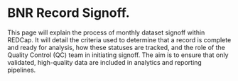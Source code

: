 # BNR Record Signoff.
This page will explain the process of monthly dataset signoff within REDCap. It will detail the criteria used to determine that a record is complete and ready for analysis, how these statuses are tracked, and the role of the Quality Control (QC) team in initiating signoff. The aim is to ensure that only validated, high-quality data are included in analytics and reporting pipelines.
